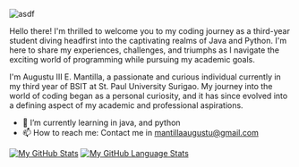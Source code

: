 
![asdf](https://github.com/Maustz/Maustz/assets/142653952/e033512e-251f-4861-a1b9-ffe63f3fe24e)

Hello there! I'm thrilled to welcome you to my coding journey as a third-year student diving headfirst into the captivating realms of Java and Python. I'm here to share my experiences, challenges, and triumphs as I navigate the exciting world of programming while pursuing my academic goals.

I'm Augustu III E. Mantilla, a passionate and curious individual currently in my third year of BSIT at St. Paul University Surigao. My journey into the world of coding began as a personal curiosity, and it has since evolved into a defining aspect of my academic and professional aspirations.


- 🌱 I’m currently learning in java, and python
- 📫 How to reach me: Contact me in mantillaaugustu@gmail.com


[![My GitHub Stats](https://github-readme-stats.vercel.app/api/?username=Maustz&count_private=true&theme=tokyonight&showicons=true)]()
[![My GitHub Language Stats](https://github-readme-stats.vercel.app/api/top-langs/?username=Maustz&langs_count=5&theme=tokyonight)]()







<!---
Maustz/Maustz is a ✨ special ✨ repository because its `README.md` (this file) appears on your GitHub profile.
You can click the Preview link to take a look at your changes.
--->

